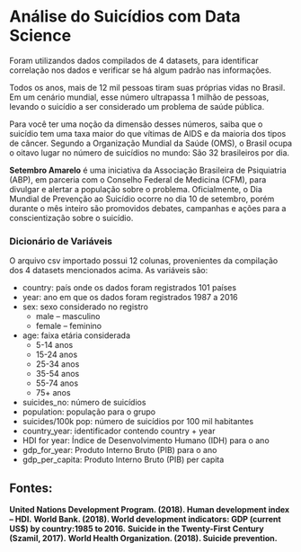 # **Análise do Suicídios com Data Science**

Foram utilizandos dados compilados de 4 datasets, para identificar correlação nos dados e verificar se há algum padrão nas informações.

Todos os anos, mais de 12 mil pessoas tiram suas próprias vidas no Brasil. Em um cenário mundial, esse número ultrapassa 1 milhão de pessoas, levando o suicídio a ser considerado um problema de saúde pública.


Para você ter uma noção da dimensão desses números, saiba que o suicídio tem uma taxa maior do que vítimas de AIDS e da maioria dos tipos de câncer. Segundo a Organização Mundial da Saúde (OMS), o Brasil ocupa o oitavo lugar no número de suicídios no mundo: São 32 brasileiros por dia.

**Setembro Amarelo** é uma iniciativa da Associação Brasileira de Psiquiatria (ABP), em parceria com o Conselho Federal de Medicina (CFM), para divulgar e alertar a população sobre o problema.
Oficialmente, o Dia Mundial de Prevenção ao Suicídio ocorre no dia 10 de setembro, porém durante o mês inteiro são promovidos debates, campanhas e ações para a conscientização sobre o suicídio.


### Dicionário de Variáveis
O arquivo csv importado possui 12 colunas, provenientes da compilação dos 4 datasets mencionados acima. As variáveis são:

- country: país onde os dados foram registrados 101 países
- year: ano em que os dados foram registrados 1987 a 2016
- sex: sexo considerado no registro
  - male – masculino
  - female – feminino
- age: faixa etária considerada
  - 5-14 anos
  - 15-24 anos
  - 25-34 anos
  - 35-54 anos
  - 55-74 anos
  - 75+ anos
- suicides_no: número de suicídios
- population: população para o grupo
- suicides/100k pop: número de suicídios por 100 mil habitantes
- country_year: identificador contendo country + year
- HDI for year: Índice de Desenvolvimento Humano (IDH) para o ano
- gdp_for_year: Produto Interno Bruto (PIB) para o ano
- gdp_per_capita: Produto Interno Bruto (PIB) per capita



## Fontes:
**United Nations Development Program. (2018). Human development index – HDI.**
**World Bank. (2018). World development indicators: GDP (current US$) by country:1985 to 2016.**
**Suicide in the Twenty-First Century (Szamil, 2017).**
**World Health Organization. (2018). Suicide prevention.**


